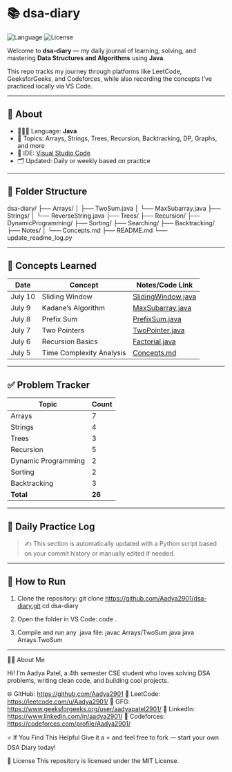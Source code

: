 # 📚 dsa-diary

![Language](https://img.shields.io/badge/Language-Java-blue)
![License](https://img.shields.io/badge/License-MIT-green)

Welcome to **dsa-diary** — my daily journal of learning, solving, and mastering **Data Structures and Algorithms** using **Java**.

This repo tracks my journey through platforms like LeetCode, GeeksforGeeks, and Codeforces, while also recording the concepts I’ve practiced locally via VS Code.

---

## 🧠 About

- 👩🏻‍💻 Language: **Java**
- 🧩 Topics: Arrays, Strings, Trees, Recursion, Backtracking, DP, Graphs, and more
- 🔧 IDE: [Visual Studio Code](https://code.visualstudio.com/)
- 🗂️ Updated: Daily or weekly based on practice

---

## 📂 Folder Structure

dsa-diary/
├── Arrays/
│ ├── TwoSum.java
│ └── MaxSubarray.java
├── Strings/
│ └── ReverseString.java
├── Trees/
├── Recursion/
├── DynamicProgramming/
├── Sorting/
├── Searching/
├── Backtracking/
├── Notes/
│ └── Concepts.md
├── README.md
└── update_readme_log.py

---

## 📘 Concepts Learned

<!-- CONCEPTS_START -->
| Date       | Concept                        | Notes/Code Link                                         |
|------------|-------------------------------|--------------------------------------------------------|
| July 10    | Sliding Window                | [SlidingWindow.java](./Strings/SlidingWindow.java)     |
| July 9     | Kadane’s Algorithm            | [MaxSubarray.java](./Arrays/MaxSubarray.java)          |
| July 8     | Prefix Sum                    | [PrefixSum.java](./Arrays/PrefixSum.java)              |
| July 7     | Two Pointers                  | [TwoPointer.java](./Arrays/TwoPointer.java)            |
| July 6     | Recursion Basics              | [Factorial.java](./Recursion/Factorial.java)           |
| July 5     | Time Complexity Analysis      | [Concepts.md](./Notes/Concepts.md#time-complexity)     |
<!-- CONCEPTS_END -->

---

## ✅ Problem Tracker

| Topic               | Count |
|---------------------|-------|
| Arrays              | 7     |
| Strings             | 4     |
| Trees               | 3     |
| Recursion           | 5     |
| Dynamic Programming | 2     |
| Sorting             | 2     |
| Backtracking        | 3     |
| **Total**           | **26**|

---

## 📅 Daily Practice Log

<!-- DAILY_LOG_START -->
<!-- DAILY_LOG_END -->

> ✍️ This section is automatically updated with a Python script based on your commit history or manually edited if needed.

---

## 🚀 How to Run

1. Clone the repository:
     git clone https://github.com/Aadya2901/dsa-diary.git
     cd dsa-diary

2. Open the folder in VS Code:
  code .

3. Compile and run any .java file:
  javac Arrays/TwoSum.java
  java Arrays.TwoSum

---


🙋‍♀️ About Me

Hi! I’m Aadya Patel, a 4th semester CSE student who loves solving DSA problems, writing clean code, and building cool projects.

🌐 GitHub: https://github.com/Aadya2901
🧠 LeetCode: https://leetcode.com/u/Aadya2901/
🌿 GFG: https://www.geeksforgeeks.org/user/aadyapatel2901/
🔗 LinkedIn: https://www.linkedin.com/in/aadya2901/
🏁 Codeforces: https://codeforces.com/profile/Aadya2901/

⭐ If You Find This Helpful
Give it a ⭐ and feel free to fork — start your own DSA Diary today!

📝 License
This repository is licensed under the MIT License.
